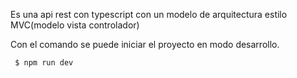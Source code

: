 Es una api rest con typescript
con un modelo de arquitectura estilo MVC(modelo vista controlador)

Con el comando se puede iniciar el proyecto en modo desarrollo.

```sh
 $ npm run dev
```
